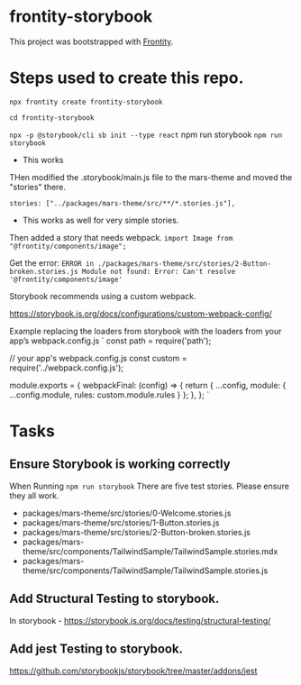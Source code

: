 # frontity-storybook

This project was bootstrapped with [Frontity](https://frontity.org/).

# Steps used to create this repo.

`npx frontity create frontity-storybook`

`cd frontity-storybook`

`npx -p @storybook/cli sb init --type react`
npm run storybook
`npm run storybook`

- This works

THen modified the .storybook/main.js file to the mars-theme and moved the "stories" there.

`stories: ["../packages/mars-theme/src/**/*.stories.js"],`

- This works as well for very simple stories.

Then added a story that needs webpack.
`import Image from "@frontity/components/image";`

Get the error:
`ERROR in ./packages/mars-theme/src/stories/2-Button-broken.stories.js Module not found: Error: Can't resolve '@frontity/components/image'`

Storybook recommends using a custom webpack.

https://storybook.js.org/docs/configurations/custom-webpack-config/

Example replacing the loaders from storybook with the loaders from your app’s webpack.config.js
`
const path = require('path');

// your app's webpack.config.js
const custom = require('../webpack.config.js');

module.exports = {
webpackFinal: (config) => {
return { ...config, module: { ...config.module, rules: custom.module.rules } };
},
};
`

# Tasks

## Ensure Storybook is working correctly

When Running `npm run storybook`
There are five test stories. Please ensure they all work.

- packages/mars-theme/src/stories/0-Welcome.stories.js
- packages/mars-theme/src/stories/1-Button.stories.js
- packages/mars-theme/src/stories/2-Button-broken.stories.js
- packages/mars-theme/src/components/TailwindSample/TailwindSample.stories.mdx
- packages/mars-theme/src/components/TailwindSample/TailwindSample.stories.js

## Add Structural Testing to storybook.

In storybook - https://storybook.js.org/docs/testing/structural-testing/

## Add jest Testing to storybook.

https://github.com/storybookjs/storybook/tree/master/addons/jest
